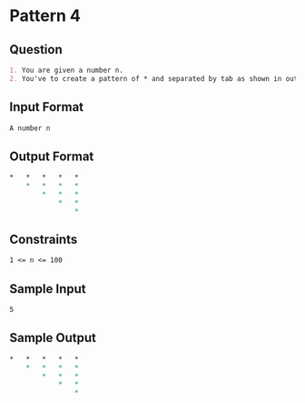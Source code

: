 # Pattern 4

## Question

```markdown
1. You are given a number n.
2. You've to create a pattern of * and separated by tab as shown in output format.
```

## Input Format

```markdown
A number n
```

## Output Format

```markdown
*	*	*	*	*	
	*	*	*	*	
		*	*	*	
			*	*	
				*
```

## Constraints

```markdown
1 <= n <= 100
```

## Sample Input

```markdown
5
```

## Sample Output

```markdown
*	*	*	*	*	
	*	*	*	*	
		*	*	*	
			*	*	
				*	
```

